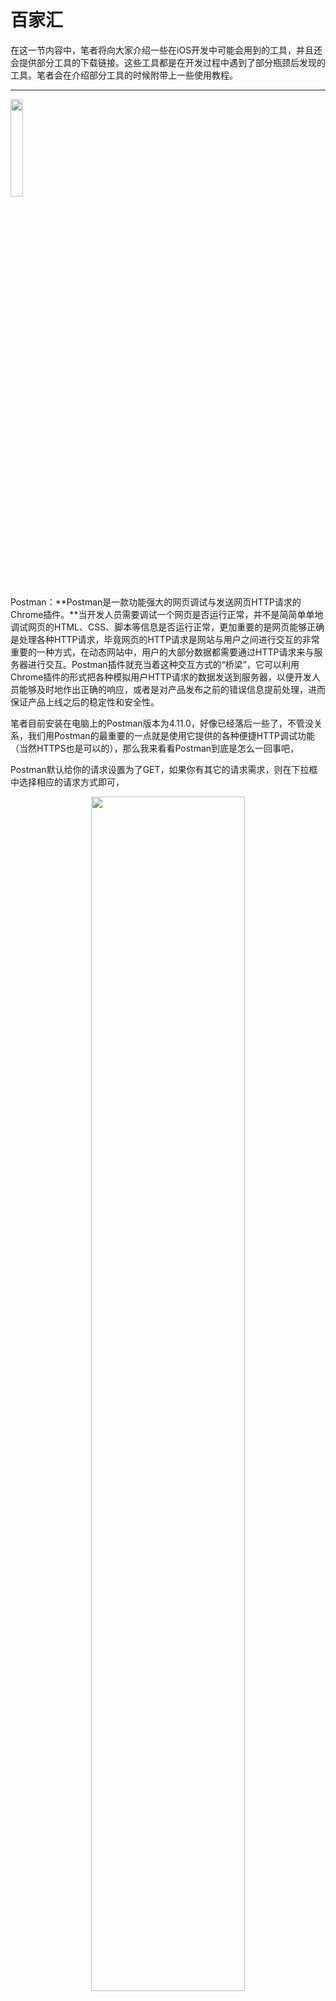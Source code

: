 # 百家汇

在这一节内容中，笔者将向大家介绍一些在iOS开发中可能会用到的工具，并且还会提供部分工具的下载链接。这些工具都是在开发过程中遇到了部分瓶颈后发现的工具。笔者会在介绍部分工具的时候附带上一些使用教程。

---

<div  align="left">    
<img src="images/postman.png" width = "20%" height = "20%" align=center />
</div>

Postman：**Postman是一款功能强大的网页调试与发送网页HTTP请求的Chrome插件。**当开发人员需要调试一个网页是否运行正常，并不是简简单单地调试网页的HTML、CSS、脚本等信息是否运行正常，更加重要的是网页能够正确是处理各种HTTP请求，毕竟网页的HTTP请求是网站与用户之间进行交互的非常重要的一种方式，在动态网站中，用户的大部分数据都需要通过HTTP请求来与服务器进行交互。Postman插件就充当着这种交互方式的“桥梁”，它可以利用Chrome插件的形式把各种模拟用户HTTP请求的数据发送到服务器，以便开发人员能够及时地作出正确的响应，或者是对产品发布之前的错误信息提前处理，进而保证产品上线之后的稳定性和安全性。

笔者目前安装在电脑上的Postman版本为4.11.0，好像已经落后一些了，不管没关系，我们用Postman的最重要的一点就是使用它提供的各种便捷HTTP调试功能（当然HTTPS也是可以的），那么我来看看Postman到底是怎么一回事吧，

Postman默认给你的请求设置为了GET，如果你有其它的请求需求，则在下拉框中选择相应的请求方式即可，

<div  align="center">    
<img src="images/Postman 1.png" width = "70%" height = "70%" align=center />
</div>

下面是用GET请求进行了一次北京当天的天气预报详情情况，

<div  align="center">    
<img src="images/Postman2.png" width = "70%" height = "70%" align=center />
</div>

大家可以看到，这是一个text格式，也就是普通的文本格式，如果大家知道JSON格式的话，能够一眼看出这就是一个JSON格式的文本，我们需要对其做一个JSON格式的格式化，![](/assets/Postman 3.png)从下拉框中，即可选择JSON格式的文本显示。  
如果你要选择POST请求方式，则需要进行HTTP请求的参数填写，那么我们应该怎么在Postman里边填写相关参数呢？不但可以填写POST请求参数，还可以填写HTTP头内容，如下图所示，
 
<div  align="center">    
<img src="images/Postman5.png" width = "70%" height = "70%" align=center />
</div>

Postman还提供了非常多的功能供各种需求，**Postman发布在Google的插件商店，需要大家翻墙下载**，最重要的是，如此美好的东西是免费，免费，免费的！！！！

---

<div  align="left">    
<img src="images/sourceTree.png" width = "20%" height = "20%" align=center />
</div>
<div  align="left">    
<img src="images/imGitHub 2port.png" width = "20%" height = "20%" align=center />
</div>

在上一节内容中，笔者向大家介绍了Git和GitHub的相关内容，大家都有了部分的了解，**Git是一套版本控制工具**，在这套工具中最直接的方式就是命令行操作，但是也就是这一点内容，阻挡住了非常多想使用Git进行版本控制的同学，笔者在此介绍两个两个工具，SourceTree和GitHub Desktop。

SourceTree和GitHubDesktop最大的区别就在于GitHub Desktop只能提供给托管在GitHub上的项目运行，而SourceTree提供给了任何一个使用了Git进行版本控制的项目。它们两个都以图形化界面的方式提供了一种展示和操作Git的交互。

<div  align="center">    
<img src="images/SourceTree 2.png" width = "40%" height = "70%" align=center />
</div>

上图为SourceTree的项目展示界面，其中最左边为本地Git的修改记录，左侧白色带向下箭头的为远端Git库中为在本地Git库中的修改记录。

<div  align="center">    
<img src="images/界面展示.png" width = "90%" height = "90%" align=center />
</div>

上图为我校开源应用iBistu的commit记录展示，上图中红框的部分为整个sourceTree中比较重要的内容，大家看图就能够知道大概是什么个意思了。

Git的相关操作，都在SourceTree中得到体现，还算挺人性化的吧，大家有真正的需要Git进行版本控制的需求后自己摸索一番就全都明白是怎么一回事 了。。。

<div  align="center">    
<img src="images/GitHub Desktop.png" width = "90%" height = "90%" align=center>
</div>
 
上图为GitHub Desktop的项目展示界面，其中位于顶部的偏黑色的那部分内容就是commit记录展示。因为笔者的用到Git进行版本控制的项目分为商业项目和个人项目，商业项目的话只是用到Git做版本控制，并不能开源（GitHub选择闭源则需要收费五美元，虽然数额不大，但是对学生来说还是一笔不小的开支），所以呢所有的商业项目中用到Git的地方都不是放在GitHub中，而是国内优秀的一些Git托管平台，比如码云，Coding等。个人项目的话，本着分享供大家学习参考以及提出修改意见的原则，全都放在了GitHub上。笔者用GitHub Desktop的地方不是太多，因为个人项目中用到的Git操作不是很复杂，所以笔者在此就不多说关于GitHub Desktop的操作了，这部分内容大家可以到网上自行搜索一番。

大家完全可以不需要使用SourceTree和GitHub Desktop进行Git操作管理使用Terminal也是可以的，只不过使用它们后会大大的减少在使用Git时的操作难度和时间，也更加利于管理。

---


<div  align="center">    
<img src="images/PaintCode.png" width = "90%" height = "90%" align=center>
</div>

**“随着移动互联网的快速发展，越来越多的软件移居到了mobile device上，作为一名Coder或是Designer，必须学习新的移动平台开发技术才能跟上潮流，PaintCode是Apple Designer入门APP开发最合适的辅助工具之一，她可以把你绘制的矢量UI自动转化为适用于iOS/OS X的Objective-C代码，可以被视当年网页制作神器DW的今世转生版。”** —— 摘自“百度百科”

打开程序后就看到了左上角最显眼的几块特定内容，在自带的这部分内容中，我们很容易的就能够通过拖动的方式“画”出代码，  
把这部分代码复制到Xcode中对应的文件中即可。

<div align="center">    
<img src="images/paintCode 1.png" width = "90%" height = "90%" align=center>
</div>

在上图中红框部分还提供了部分语言选择、iOS版本以及是否使用ARC等（关于ARC是什么我们后边的章节中再说），

<div align="center">    
<img src="images/PaintCode2.png" width = "30%" height = "30%" align=center>
</div>

当然，最良心的地方它还提供了绘制贝塞尔曲线的工具，如下图所示，

<div align="center">    
<img src="images/paint.png" width = "90%" height = "90%" align=center>
</div>

PaintCode：[下载链接](http://www.sdifen.com/paintcode312.html)

---

<div align="center">    
<img src="images/Flinto.png" width = "20%" height = "20%" align=center>
</div>

Flinto可能更加的偏向于产品经理或者UI/UX一些，不过对于开发者开说同样也是很有用的，比如APP的原型设计。在产品未正式开始编写之前，如果我们单单通过UI设计图来编写APP的话，其实很多时候并不能很好的把整套产品的理念给表现出来，经常会出现开发者花费了大把的时间按照UI设计图编写完了APP，但是最终APP呈现的效果并不好，比如页面的过渡与产品经理或者客户的设想不一致，很有可能会推翻很多之前花费大力气来写出来的效果，甚至还会给客户留下不好印象，所以Flinto可以有机的结合UI设计图，在产品未正式开始编写时，先通过Flinto和UI设计图搭建出APP原型，经过研究后提出修改的地方，最后才交由开发工程师编写。经过这么一套流程，能减少非常多的问题，大大减少了时间和人力成本。

<div align="center">    
<img src="images/Flinto 1.png" width = "90%" height = "90%" align=center>
</div>

在Flinto中有这么一个思想——“万般皆图层”，也就是说，我们日常使用的APP中的返回按钮、确定按钮等按钮在Flinto中都是图层，需要我们自己放上去，其实这一点并没有什么奇怪的地方，因为就算Flinto给你按钮选项，最终在开发APP的时候，你还是得真实的创建一个按钮，如果是这样的话，那干脆直接把UI设计图往上一放，然后给固定区域添加矩形，给这个矩形添加手势，再给这个矩形创建链接，并且还可以选择页面切换时的过渡动画。 

<div align="center">    
<img src="images/Flinto 2.png" width = "90%" height = "90%" align=center>
</div>

创建一个新屏幕，给创建出来的新屏幕中添加图层，然后在原先屏幕中添加一个矩形。右键矩形，给这个矩形创建链接，

<div align="center">    
<img src="images/Flinto3.png" width = "90%" height = "90%" align=center>
</div>

点击创建链接后，会出来一个可移动小突触，鼠标移动这个小突触，选择你要链接到的屏幕中，

<div align="center">    
<img src="images/Flinto 5.png" width = "90%" height = "90%" align=center>
</div>

在弹出的页面中，可选择点击矩形时的手势判断，以及新屏幕出现时的动画效果，以上步骤都做好后，点击右上角的预览即可看到制作完成后的效果

Flinto下载链接：[http://www.sdifen.com/flinto22.html](http://www.sdifen.com/flinto22.html)

---

<div align="center">    
<img src="images/Dash.png" width = "20%" height = "20%" align=center>
</div>

Dash是一款文档查看工具，比如各类API文档等，在写代码的时候经常会遇到某个方法或者函数不知道是叫什么，运气好的话，一下就能够看到，如果运气不好的话，你想用的API别人都没用过，那就得去该门语言的官网去看，恰恰如此，很多语言的官网都在国外，你要是能够忍受每次查看相关API是都去对应慢的一批的官网当我没说。。。😂

Dash目前支持下图所示的主流平台及语言，当然你还可以手动导入你所需要的文档，比如各种电器的说明书啊等等，Dash的检索精度和速度都非常的快，当然，如果你选择了免费版的话，第一次打开应用程序进行检索时会等待10秒（不知道更新够还是不是这样），以后就会快一些了，笔者认为这点干扰还是可以忍受的。

<div align="center">    
<img src="images/Dash 2.png" width = "70%" height = "70%" align=center>
</div>

笔者事先通过Dash下载了了苹果和Arduino的整套API文档，

<div align="center">    
<img src="images/Dash 3.png" width = "90%" height = "90%" align=center>
</div>
可以看到，Dash解析出了文档中的所有标题，非常的详细，

<div align="center">    
<img src="images/Dash 4.png" width = "90%" height = "90%" align=center>
</div>

检索NSString的相关方法，会看到Dash列出了所有跟NSString相关内容，而且还列出了所有的类方法和实例方法，右侧的详细类介绍排版非常的舒服。
  
<div align="center">    
<img src="images/Dash 5.png" width = "90%" height = "90%" align=center>
</div>
Dash提供免费版和收费版，大家如果需要Dash的话，直接进入官网下载即可

---

**随着WWDC 17结束，苹果发布了非常多新的API，同时很多厂商也会跟进推出一系列的开发工具供我们使用，本节内容随着时间的流逝，不间断持续更新！**

